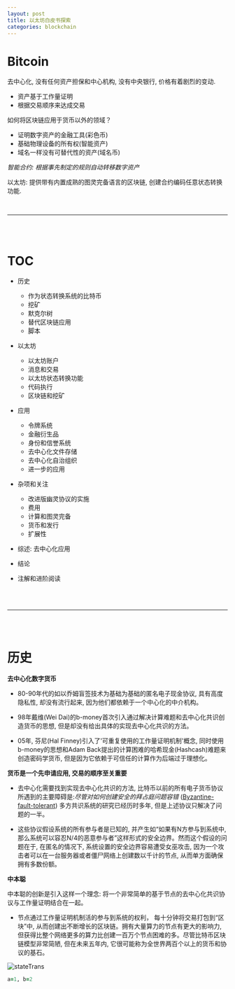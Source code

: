 ```yaml
---
layout: post
title: 以太坊白皮书探索
categories: blockchain
---
```



# Bitcoin
去中心化, 没有任何资产担保和中心机构, 没有中央银行, 价格有着剧烈的变动.

+ 资产基于工作量证明
+ 根据交易顺序来达成交易

如何将区块链应用于货币以外的领域？
+ 证明数字资产的金融工具(彩色币)
+ 基础物理设备的所有权(智能资产)
+ 域名一样没有可替代性的资产(域名币)

_智能合约: 根据事先制定的规则自动转移数字资产_

以太坊: 提供带有内置成熟的图灵完备语言的区块链, 创建合约编码任意状态转换功能.

<br>

---

<br><br>

# TOC

+ 历史
  + 作为状态转换系统的比特币
  + 挖矿
  + 默克尔树
  + 替代区块链应用
  + 脚本

+ 以太坊
  + 以太坊账户
  + 消息和交易
  + 以太坊状态转换功能
  + 代码执行
  + 区块链和挖矿

+ 应用
  + 令牌系统
  + 金融衍生品
  + 身份和信誉系统
  + 去中心化文件存储
  + 去中心化自治组织
  + 进一步的应用

+ 杂项和关注
  + 改进版幽灵协议的实施
  + 费用
  + 计算和图灵完备
  + 货币和发行
  + 扩展性

+ 综述: 去中心化应用
+ 结论
+ 注解和进阶阅读

<br><br>

---

<br><br>
# 历史

__去中心化数字货币__

+ 80-90年代的如以乔姆盲签技术为基础为基础的匿名电子现金协议, 具有高度隐私性, 却没有流行起来, 因为他们都依赖于一个中心化的中介机构。

+ 98年戴维(Wei Dai)的b-money首次引入通过解决计算难题和去中心化共识创造货币的思想, 但是却没有给出具体的实现去中心化共识的方法。

+ 05年, 芬尼(Hal Finney)引入了'可重复使用的工作量证明机制'概念, 同时使用b-money的思想和Adam Back提出的计算困难的哈希现金(Hashcash)难题来创造密码学货币, 但是因为它依赖于可信任的计算作为后端过于理想化。

__货币是一个先申请应用, 交易的顺序至关重要__


+ 去中心化需要找到实现去中心化共识的方法, 比特币以前的所有电子货币协议所遇到的主要障碍是:_尽管对如何创建安全的拜占庭问题容错_ ([Byzantine-fault-tolerant]) 多方共识系统的研究已经历时多年, 但是上述协议只解决了问题的一半。

+ 这些协议假设系统的所有参与者是已知的, 并产生如“如果有N方参与到系统中, 那么系统可以容忍N/4的恶意参与者”这样形式的安全边界。然而这个假设的问题在于, 在匿名的情况下, 系统设置的安全边界容易遭受女巫攻击, 因为一个攻击者可以在一台服务器或者僵尸网络上创建数以千计的节点, 从而单方面确保拥有多数份额。

__中本聪__

中本聪的创新是引入这样一个理念: 将一个非常简单的基于节点的去中心化共识协议与工作量证明结合在一起。

+ 节点通过工作量证明机制活的参与到系统的权利， 每十分钟将交易打包到“区块”中, 从而创建出不断增长的区块链。拥有大量算力的节点有更大的影响力, 但获得比整个网络更多的算力比创建一百万个节点困难的多。尽管比特币区块链模型非常简陋, 但在未来五年内, 它很可能称为全世界两百个以上的货币和协议的基石。

![stateTrans]

~~~ruby
a=1, b=2
~~~






[Byzantine-fault-tolerant]: https://en.wikipedia.org/wiki/Byzantine_fault_tolerance
[stateTrans]: {{"/_public/talkEth/whitePaper/statetrans.png"}}





